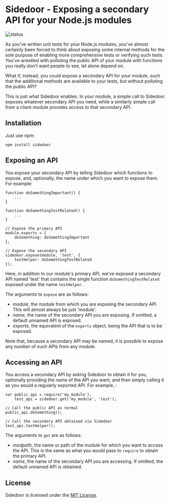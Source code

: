 # Sidedoor - Exposing a secondary API for your Node.js modules

![status](https://img.shields.io/badge/status-archive-red)

As you've written unit tests for your Node.js modules, you've almost certainly
been forced to think about exposing some internal methods for the sole purpose
of enabling more comprehensive tests or verifying such tests. You've wrestled
with polluting the public API of your module with functions you really don't
want people to see, let alone depend on.

What if, instead, you could expose a secondary API for your module, such that
the additional methods are available to your tests, but without polluting the
public API?

This is just what Sidedoor enables. In your module, a simple call to Sidedoor
exposes whatever secondary API you need, while a similarly simple call from a
client module provides access to that secondary API.

## Installation

Just use npm:

    npm install sidedoor

## Exposing an API

You expose your secondary API by telling Sidedoor which functions to expose,
and, optionally, the name under which you want to expose them. For example:

    function doSomethingImportant() {
        ...
    }

    function doSomethingTestRelated() {
        ...
    }

    // Expose the primary API
    module.exports = {
        doSomething: doSomethingImportant
    };

    // Expose the secondary API
    sidedoor.expose(module, 'test', {
        testHelper: doSomethingTestRelated
    });

Here, in addition to our module's primary API, we've exposed a secondary API
named 'test' that contains the single function `doSomethingTestRelated` exposed
under the name `testHelper`.

The arguments to `expose` are as follows:

* _module_, the module from which you are exposing the secondary API. This will
almost always be just 'module'.
* _name_, the name of the secondary API you are exposing. If omitted, a default
unnamed API is exposed.
* _exports_, the equivalent of the `exports` object, being the API that is to
be exposed.

Note that, because a secondary API may be named, it is possible to expose any
number of such APIs from any module.

## Accessing an API

You access a secondary API by asking Sidedoor to obtain it for you, optionally
providing the name of the API you want, and then simply calling it as you would
a regularly exported API. For example, :

    var public_api = require('my_module'),
        test_api = sidedoor.get('my_module', 'test');

    // Call the public API as normal
    public_api.doSomething();

    // Call the secondary API obtained via Sidedoor
    test_api.testHelper();

The arguments to `get` are as follows:

* _modpath_, the name or path of the module for which you want to access the API.
This is the same as what you would pass to `require` to obtain the primary API.
* _name_, the name of the secondary API you are accessing. If omitted, the default
unnamed API is obtained.

## License

Sidedoor is licensed under the [MIT License](http://github.com/mfncooper/sidedoor/raw/master/LICENSE).
